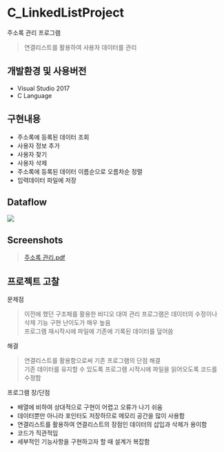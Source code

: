 # C_LinkedListProject
주소록 관리 프로그램
> 연결리스트를 활용하여 사용자 데이터를 관리

## 개발환경 및 사용버전
- Visual Studio 2017
- C Language

## 구현내용
- 주소록에 등록된 데이터 조회
- 사용자 정보 추가
- 사용자 찾기
- 사용자 삭제
- 주소록에 등록된 데이터 이름순으로 오름차순 정렬
- 입력데이터 파일에 저장

## Dataflow
<img src="https://user-images.githubusercontent.com/76413580/111422553-39a28980-8732-11eb-9a61-1244867263c6.png"></image>

## Screenshots
>[주소록 관리.pdf](https://github.com/imyanghw/C_LinkedListProject/files/6154504/default.pdf)

## 프로젝트 고찰
문제점
> 이전에 했던 구조체를 활용한 비디오 대여 관리 프로그램은 데이터의 수정이나 삭제 기능 구현 난이도가 매우 높음<br>
> 프로그램 재시작시에 파일에 기존에 기록된 데이터를 덮어씀<br>

해결
> 연결리스트를 활용함으로써 기존 프로그램의 단점 해결<br>
> 기존 데이터를 유지할 수 있도록 프로그램 시작시에 파일을 읽어오도록 코드를 수정함<br>

프로그램 장/단점
- 배열에 비하여 상대적으로 구현이 어렵고 오류가 나기 쉬움<br>
- 데이터뿐만 아니라 포인터도 저장하므로 메모리 공간을 많이 사용함<br>
- 연결리스트를 활용하여 연결리스트의 장점인 데이터의 삽입과 삭제가 용이함<br>
- 코드가 직관적임<br>
- 세부적인 기능사항을 구현하고자 할 때 설계가 복잡함<br>
